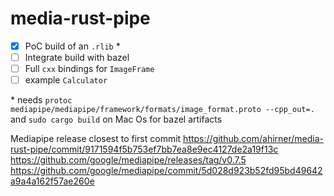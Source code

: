 # media-rust-pipe
- [X] PoC build of an `.rlib` *
- [ ] Integrate build with bazel
- [ ] Full `cxx` bindings for `ImageFrame`
- [ ] example `Calculator`

\* needs `protoc mediapipe/mediapipe/framework/formats/image_format.proto --cpp_out=.` and  `sudo cargo build` on Mac Os for bazel artifacts

Mediapipe release closest to first commit
https://github.com/ahirner/media-rust-pipe/commit/9171594f5b753ef7bb7ea8e9ec4127de2a19f13c
https://github.com/google/mediapipe/releases/tag/v0.7.5
	https://github.com/google/mediapipe/commit/5d028d923b52fd95bd49642a9a4a162f57ae260e

